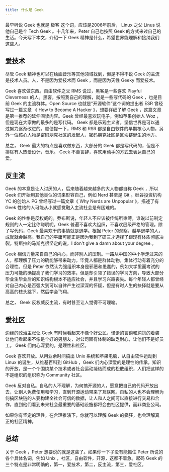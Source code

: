 ```yaml
---
title: 什么是 Geek
---
```


最早听说 Geek 也就是 极客 这个词，应该是2006年前后， Linux 之父 Linus 说他自己是个 Tech Geek 。十几年来，Peter 自己也按照 Geek 的方式来过自己的生活。今天写下本文，介绍一下 Geek 精神是什么，希望世界能理解和接纳我们这些人。

## 爱技术

尽管 Geek 精神也可以在绘画音乐等其他领域找到，但是不得不说 Geek 的主流是技术人员。人，不是因为爱技术而 Geek ，而是因为天性 Geeky 而爱技术。

Geek 喜欢做东西。自由软件之父 RMS 说过，黑客是一些喜欢 Playful Cleverness 的人。黑客，按照我自己的理解，就是一些写代码的 Geek ，也是目前 Geek 的主流群体。Open Source  也就是”开源软件”这个词的提出者 ESR 曾经写过一篇文章 《 How to Become A Hacker 》，想要详细了解 Geek ，这篇文章是第一推荐的延伸阅读内容。Geek 曾经最喜欢玩电子，例如苹果创始人 Woz ，但是现在大家做的最多的是写代码。 Geek 都是乐观主义者，坚信世界是可以通过努力逐渐改进的。顺便提一下，RMS 和 RSR 都是自由软件的早期核心人物，另外一位核心人物是密码朋克社区的发起人，密码朋克社区是区块链诞生的地方。
 
总之， Geek 最大的特点是喜欢做东西，大部分的 Geek 都是写代码的，但是不排除有人热爱设计，音乐。 Geek 不善言辞，喜欢用动手的方式去表达自己的爱。

## 反主流

Geek 的本意是让人讨厌的人，后来随着越来越多的大人物都自称 Geek ，所以 Geek 们开始用其他类似的词来形容自己，例如 Nerd 甚至是 Git 。硅谷投资机构 YC 的创始人 PG 曾经写过一篇文章《 Why Nerds are Unpopular 》，描述了有 Geek 性格的人可能从小就感觉融入主流社会是有困难的。

Geek 的性格是反权威的。乔布斯说，年轻人不应该被传统所束缚，谁说以前制定规则的人一定比你聪明呢。Geek 普遍不喜欢大组织，不喜欢层级严格的管理。除了写代码，Geek 最喜欢干的事情就是退学。根据 Peter  的观察，越早退学的人，成就就会越高。我自己的平庸可能正是因为我到了研三才选择了跟现有体质彻底决裂。特斯拉的马斯克很坚定的说，I don't give a damn about your degree 。
 
Geek 相信力量来自自己的内心，而非别人的压制。一路从中国的中小学走过来的人，都理解了压力的确能够带来动力。毕竟人都是群体动物，集体行动有着充分的合理性。但是 Peter 依然认为强组织本身是邪恶和愚蠢的，例如大学里面考试的压力可能的确提高了我们学习的效率，但是却引领了错误的学习方向，导致大部分毕业生毕业后的知识结构根本不适应社会，并且学习兴趣丧失。每个年轻人都曾经对自己内心是否强大到可以自律产生过深深的怀疑，但是有时人生的抉择就是要从高高的枝头跳下，然后学会飞翔。

总之， Geek 反权威反主流，有时甚至让人觉得不可理喻。

## 爱社区
边缘的政治主张让 Geek 有时候看起来不像个好公民，怪诞的言谈和尴尬的着装让他们看起来不像是个好的男朋友，对公司固有体制的缺乏耐心，让他们不是好员工。 Geek 们内心深爱的，是理性和社区。

Geek 喜欢开放。从用业余时间搞出 Unix 系统和苹果电脑，从自由软件运动到 Linux 的诞生，从维基百科到 GitHub ，Geek 们内心深爱的是理性的传承，知识的开放，是一个个围绕某个技术或者社会运动凝结而成的松散组织，人们把这样的不是组织的组织称为 Community 社区。

Geek 反对自私。自私的人不理解，为何搞开源的人，愿意把自己的代码开放出去，让别人免费使用和学习，直到开源运动带来了互联网。自私的人也不会理解为何搞区块链的人要构建全社会可信的数据，让人和人之间可以直接进行交易和合作，直到他们看到未来社会最重要的基础设施都将会由社区提供，而非商业公司。

如果你有坚定的理性，在合理推演下，你就可以理解 Geek 的癫狂，也会理解真正的社区精神。

## 总结

关于 Geek ，Peter 想要说的就是这些了。如果你一下子没有能抓住 Peter 所说的各个具体名词，例如 Unix ，社区，自由软件，开源，这都不着急。起码 Geek 的三个特点是非常明确的，第一，爱技术，第二，反主流，第三，爱社区。
